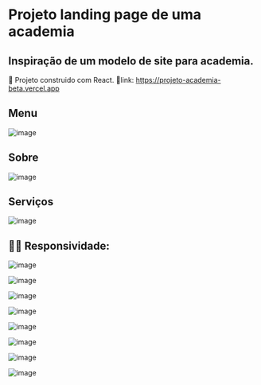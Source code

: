 # Projeto landing page de uma academia
## Inspiração de um modelo de site para academia.

🚧 Projeto construido com React.
🔗link: https://projeto-academia-beta.vercel.app

## Menu
![image](https://github.com/KarlaRoberta/projeto-academia/assets/96659292/d4ecef3a-d3fc-43af-ba40-2f3a8d0e80ec)
## Sobre
![image](https://github.com/KarlaRoberta/projeto-academia/assets/96659292/1afe9e54-cc83-4539-88f5-6f18e0c1b4c2)
## Serviços
![image](https://github.com/KarlaRoberta/projeto-academia/assets/96659292/e42086bb-1bab-4cef-8f45-ec2897f1acea)

## 👩‍💻 Responsividade:
![image](https://github.com/KarlaRoberta/projeto-academia/assets/96659292/a119eece-5fe8-4def-9c4e-71797b881c8c)

![image](https://github.com/KarlaRoberta/projeto-academia/assets/96659292/c1e6fabc-cb76-4f3f-8875-5d6bb10dc96b)

![image](https://github.com/KarlaRoberta/projeto-academia/assets/96659292/7b6469b6-6ae8-47d7-b205-4f66820d74f8)

![image](https://github.com/KarlaRoberta/projeto-academia/assets/96659292/407dd4e2-889d-4189-8dda-98543863ad71)

![image](https://github.com/KarlaRoberta/projeto-academia/assets/96659292/36e2125a-14b1-4e0e-bd48-8eb154854d49)

![image](https://github.com/KarlaRoberta/projeto-academia/assets/96659292/4eb6443a-9d62-496f-bbc1-0267d2e056e1)

![image](https://github.com/KarlaRoberta/projeto-academia/assets/96659292/7309f455-2c27-4e96-8e0c-8522b4ac1023)

![image](https://github.com/KarlaRoberta/projeto-academia/assets/96659292/3781fcb4-70ce-4d12-aeb8-43be92aa7d9b)
